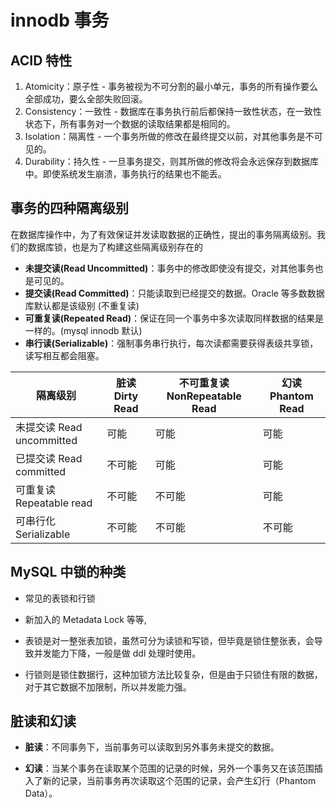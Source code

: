 # innodb 事务

## ACID 特性

1. Atomicity：原子性 - 事务被视为不可分割的最小单元，事务的所有操作要么全部成功，要么全部失败回滚。
1. Consistency：一致性 - 数据库在事务执行前后都保持一致性状态，在一致性状态下，所有事务对一个数据的读取结果都是相同的。
1. Isolation：隔离性 - 一个事务所做的修改在最终提交以前，对其他事务是不可见的。
1. Durability：持久性 - 一旦事务提交，则其所做的修改将会永远保存到数据库中。即使系统发生崩溃，事务执行的结果也不能丢。

## 事务的四种隔离级别

在数据库操作中，为了有效保证并发读取数据的正确性，提出的事务隔离级别。我们的数据库锁，也是为了构建这些隔离级别存在的

- **未提交读(Read Uncommitted)**：事务中的修改即使没有提交，对其他事务也是可见的。
- **提交读(Read Committed)**：只能读取到已经提交的数据。Oracle 等多数数据库默认都是该级别 (不重复读)
- **可重复读(Repeated Read)**：保证在同一个事务中多次读取同样数据的结果是一样的。(mysql innodb 默认)
- **串行读(Serializable)**：强制事务串行执行，每次读都需要获得表级共享锁，读写相互都会阻塞。

| 隔离级别                  | 脏读 Dirty Read | 不可重复读 NonRepeatable Read | 幻读 Phantom Read |
| ------------------------- | --------------- | ----------------------------- | ----------------- |
| 未提交读 Read uncommitted | 可能            | 可能                          | 可能              |
| 已提交读 Read committed   | 不可能          | 可能                          | 可能              |
| 可重复读 Repeatable read  | 不可能          | 不可能                        | 可能              |
| 可串行化 Serializable     | 不可能          | 不可能                        | 不可能            |

## MySQL 中锁的种类

- 常见的表锁和行锁
- 新加入的 Metadata Lock 等等,

- 表锁是对一整张表加锁，虽然可分为读锁和写锁，但毕竟是锁住整张表，会导致并发能力下降，一般是做 ddl 处理时使用。
- 行锁则是锁住数据行，这种加锁方法比较复杂，但是由于只锁住有限的数据，对于其它数据不加限制，所以并发能力强。

## 脏读和幻读

- **脏读**：不同事务下，当前事务可以读取到另外事务未提交的数据。

- **幻读**：当某个事务在读取某个范围的记录的时候，另外一个事务又在该范围插入了新的记录，当前事务再次读取这个范围的记录，会产生幻行（Phantom Data）。
